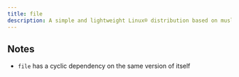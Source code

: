 ```yaml
---
title: file
description: A simple and lightweight Linux® distribution based on musl libc and toybox
---
```


## Notes
- `file` has a cyclic dependency on the same version of itself
